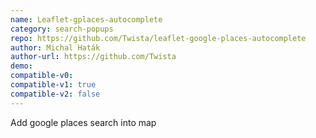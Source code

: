 ```yaml
---
name: Leaflet-gplaces-autocomplete
category: search-popups
repo: https://github.com/Twista/leaflet-google-places-autocomplete
author: Michal Haták
author-url: https://github.com/Twista
demo: 
compatible-v0:
compatible-v1: true
compatible-v2: false
---
```


Add google places search into map
